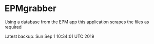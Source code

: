 # EPMgrabber
Using a database from the EPM app this application scrapes the files as required


Latest backup: Sun Sep 1 10:34:01 UTC 2019
